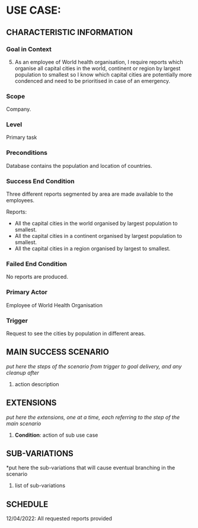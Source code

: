 # USE CASE: <number> <the name should be the goal as a short active verb phrase>

## CHARACTERISTIC INFORMATION

### Goal in Context

5. As an employee of World health organisation, I require reports which organise all capital cities in the world, continent or region by largest population to smallest so I know which capital cities are potentially more condenced and need to be prioritised in case of an emergency.

### Scope

Company.

### Level

Primary task

### Preconditions

Database contains the population and location of countries.

### Success End Condition

Three different reports segmented by area are made available to the employees.

Reports:
- All the capital cities in the world organised by largest population to smallest.
- All the capital cities in a continent organised by largest population to smallest.
- All the capital cities in a region organised by largest to smallest.

### Failed End Condition

No reports are produced.

### Primary Actor

Employee of World Health Organisation

### Trigger

Request to see the cities by population in different areas.

## MAIN SUCCESS SCENARIO

*put here the steps of the scenario from trigger to goal delivery, and any cleanup after*

1. action description

## EXTENSIONS

*put here the extensions, one at a time, each referring to the step of the main scenario*

1. **Condition**: action of sub use case

## SUB-VARIATIONS

*put here the sub-variations that will cause eventual branching in the scenario

1. list of sub-variations

## SCHEDULE

12/04/2022: All requested reports provided 